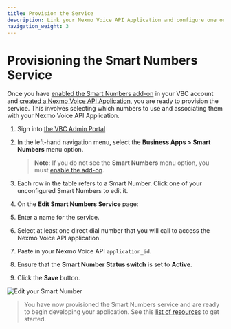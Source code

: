 ```yaml
---
title: Provision the Service
description: Link your Nexmo Voice API Application and configure one or more VBC numbers.
navigation_weight: 3
---
```


# Provisioning the Smart Numbers Service

Once you have [enabled the Smart Numbers add-on](/smart-numbers/guides/enable-addon) in your VBC account and [created a Nexmo Voice API Application](/smart-numbers/guides/create-voice-application), you are ready to provision the service. This involves selecting which numbers to use and associating them with your Nexmo Voice API Application.

1. Sign into [the VBC Admin Portal](https://admin.vonage.com)

2. In the left-hand navigation menu, select the **Business Apps > Smart Numbers** menu option.

    > **Note**: If you do not see the **Smart Numbers** menu option, you must [enable the add-on](/smart-numbers/guides/enable-addon).

3. Each row in the table refers to a Smart Number. Click one of your unconfigured Smart Numbers to edit it.

4. On the **Edit Smart Numbers Service** page:
  1. Enter a name for the service.
  2. Select at least one direct dial number that you will call to access the Nexmo Voice API application.
  3. Paste in your Nexmo Voice API `application_id`.
  4. Ensure that the **Smart Number Status switch** is set to **Active**.
  5. Click the **Save** button.

  ![Edit your Smart Number](/assets/images/vbc/edit-smart-number.png)

> You have now provisioned the Smart Numbers service and are ready to begin developing your application. See this [list of resources](/smart-numbers/guides/vbc-resources) to get started.
